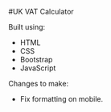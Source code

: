 #UK VAT Calculator

Built using:
- HTML
- CSS
- Bootstrap
- JavaScript


Changes to make:
- Fix formatting on mobile.
